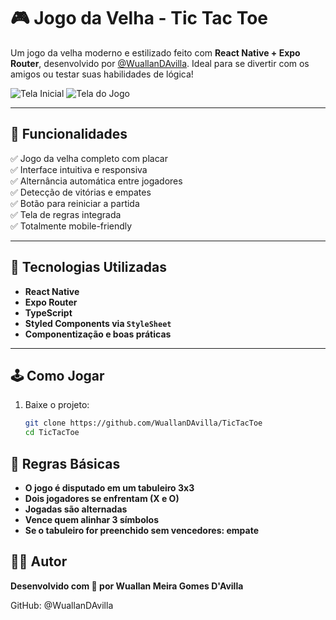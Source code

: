# 🎮 Jogo da Velha - Tic Tac Toe

Um jogo da velha moderno e estilizado feito com **React Native + Expo Router**, desenvolvido por [@WuallanDAvilla](https://github.com/WuallanDAvilla). Ideal para se divertir com os amigos ou testar suas habilidades de lógica!

![Tela Inicial](./assets/tela-inicial.png)
![Tela do Jogo](./assets/tela-jogo.png)

---

## 🧠 Funcionalidades

✅ Jogo da velha completo com placar  
✅ Interface intuitiva e responsiva  
✅ Alternância automática entre jogadores  
✅ Detecção de vitórias e empates  
✅ Botão para reiniciar a partida  
✅ Tela de regras integrada  
✅ Totalmente mobile-friendly

---

## 📱 Tecnologias Utilizadas

- **React Native**
- **Expo Router**
- **TypeScript**
- **Styled Components via `StyleSheet`**
- **Componentização e boas práticas**

---

## 🕹️ Como Jogar

1. Baixe o projeto:
   ```bash
   git clone https://github.com/WuallanDAvilla/TicTacToe
   cd TicTacToe

## 📌 Regras Básicas
- **O jogo é disputado em um tabuleiro 3x3**
- **Dois jogadores se enfrentam (X e O)**
- **Jogadas são alternadas**
- **Vence quem alinhar 3 símbolos**
- **Se o tabuleiro for preenchido sem vencedores: empate**

## 👨‍💻 Autor
**Desenvolvido com 💙 por Wuallan Meira Gomes D'Avilla**

GitHub: @WuallanDAvilla

